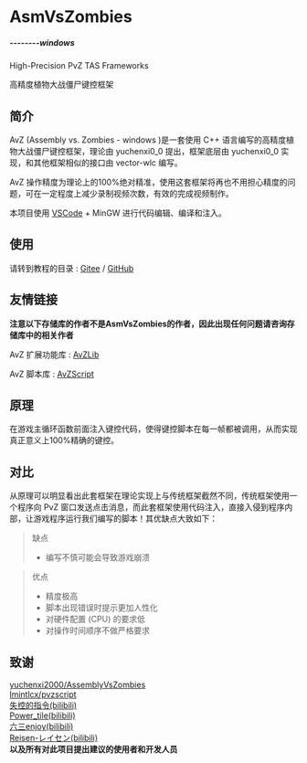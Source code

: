 <!--
 * @Coding: utf-8
 * @Author: vector-wlc
 * @Date: 2021-02-11 16:52:23
 * @Description: 
-->
# AsmVsZombies

#####                                                                                                                                                                                                       --------windows

High-Precision PvZ TAS Frameworks

高精度植物大战僵尸键控框架

## 简介

AvZ (Assembly vs. Zombies - windows )是一套使用 C++ 语言编写的高精度植物大战僵尸键控框架，理论由 yuchenxi0_0 提出，框架底层由 yuchenxi0_0 实现，和其他框架相似的接口由 vector-wlc 编写。

AvZ 操作精度为理论上的100%绝对精准，使用这套框架将再也不用担心精度的问题，可在一定程度上减少录制视频次数，有效的完成视频制作。

本项目使用 [VSCode](https://code.visualstudio.com/) + MinGW 进行代码编辑、编译和注入。 


## 使用

请转到教程的目录 : [Gitee](https://gitee.com/vector-wlc/AsmVsZombies/blob/master/tutorial/0catalogue.md) / [GitHub](https://github.com/vector-wlc/AsmVsZombies/blob/master/tutorial/0catalogue.md)


## 友情链接
**注意以下存储库的作者不是AsmVsZombies的作者，因此出现任何问题请咨询存储库中的相关作者**

AvZ 扩展功能库 : [AvZLib](https://github.com/qrmd0/AvZLib)

AvZ 脚本库 : [AvZScript](https://github.com/qrmd0/AvZScript)

## 原理

在游戏主循环函数前面注入键控代码，使得键控脚本在每一帧都被调用，从而实现真正意义上100%精确的键控。

## 对比

从原理可以明显看出此套框架在理论实现上与传统框架截然不同，传统框架使用一个程序向 PvZ 窗口发送点击消息，而此套框架使用代码注入，直接入侵到程序内部，让游戏程序运行我们编写的脚本！其优缺点大致如下：

> 缺点 
>
> * 编写不慎可能会导致游戏崩溃

> 优点
>
> * 精度极高
> * 脚本出现错误时提示更加人性化
> * 对硬件配置 (CPU) 的要求低
> * 对操作时间顺序不做严格要求

## 致谢
[yuchenxi2000/AssemblyVsZombies](https://github.com/yuchenxi2000/AssemblyVsZombies)<br>
[lmintlcx/pvzscript](https://github.com/lmintlcx/pvzscripts)<br>
[失控的指令(bilibili)](https://space.bilibili.com/147204150/)<br>
[Power_tile(bilibili)](https://space.bilibili.com/367385512)<br>
[六三enjoy(bilibili)](https://space.bilibili.com/660622963)<br>
[Reisen-レイセン(bilibili)](https://space.bilibili.com/323002513)<br>
<strong>以及所有对此项目提出建议的使用者和开发人员</strong>
